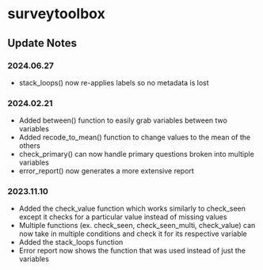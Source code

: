 # surveytoolbox

## Update Notes
### 2024.06.27
- stack_loops() now re-applies labels so no metadata is lost

### 2024.02.21
- Added between() function to easily grab variables between two variables
- Added recode_to_mean() function to change values to the mean of the others
- check_primary() can now handle primary questions broken into multiple variables
- error_report() now generates a more extensive report

### 2023.11.10
- Added the check_value function which works similarly to check_seen except it checks for a particular value instead of missing values
- Multiple functions (ex. check_seen, check_seen_multi, check_value) can now take in multiple conditions and check it for its respective variable
- Added the stack_loops function
- Error report now shows the function that was used instead of just the variables
